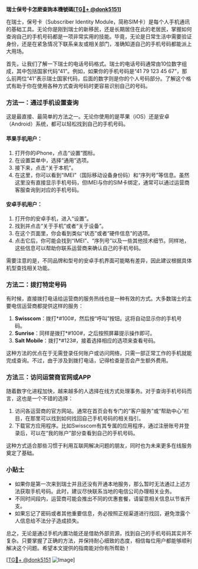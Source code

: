**瑞士保号卡怎麽查詢本機號碼[[TG💪+ @donk5151](https://t.me/s/donk5151)]**

在瑞士，保号卡（Subscriber Identity Module，简称SIM卡）是每个人手机通讯的基础工具。无论你是刚到瑞士的新移民，还是长期居住在此的老居民，掌握如何查询自己的手机号码都是一项非常实用的技能。毕竟，无论是日常生活中需要验证身份，还是在紧急情况下联系亲友或相关部门，准确知道自己的手机号码都能派上大用场。

首先，让我们了解一下瑞士的电话号码格式。瑞士的电话号码通常由10位数字组成，其中包括国家代码“41”。例如，如果你的手机号码是“41 79 123 45 67”，那么前两位“41”表示瑞士国家代码，后面的数字则是你的个人号码部分。了解这个格式有助于你在使用各种方式查询号码时更容易识别自己的号码。

### 方法一：通过手机设置查询

这是最直接、最简单的方法之一。无论你使用的是苹果（iOS）还是安卓（Android）系统，都可以轻松找到自己的手机号码。

#### 苹果手机用户：
1. 打开你的iPhone，点击“设置”图标。
2. 在设置菜单中，选择“通用”选项。
3. 接下来，点击“关于本机”。
4. 在这里，你可以看到“IMEI”（国际移动设备身份码）和“序列号”等信息。虽然这里没有直接显示手机号码，但IMEI与你的SIM卡绑定，通常可以通过运营商客服查询到对应的手机号码。

#### 安卓手机用户：
1. 打开你的安卓手机，进入“设置”。
2. 找到并点击“关于手机”或者“关于设备”。
3. 在这个页面里，你会看到类似“状态”或者“硬件信息”的选项。
4. 点击它后，你可能会找到“IMEI”、“序列号”以及一些其他技术细节。同样地，这些信息可以帮助你联系运营商来确认自己的手机号码。

需要注意的是，不同品牌和型号的安卓手机界面可能略有差异，因此建议根据具体机型查找相关功能。

### 方法二：拨打特定号码

有时候，直接拨打电话给运营商的服务热线也是一种有效的方式。大多数瑞士的主要电信运营商都提供这样的服务：

1. **Swisscom**：拨打*#100#，然后按“呼叫”按钮。这将自动显示你的手机号码。
2. **Sunrise**：同样是拨打*#100#，之后按照屏幕提示操作即可。
3. **Salt Mobile**：拨打*#123#，接着选择相应的选项来查看号码。

这种方法的优点在于无需登录任何账户或访问网络，只需一部正常工作的手机就能完成查询。不过，由于涉及到拨打电话，记得检查是否会产生额外费用。

### 方法三：访问运营商官网或APP

随着数字化进程加快，越来越多的人选择在线方式处理事务。对于查询手机号码而言，这也是一个不错的选择：

1. 访问各运营商的官方网站。通常在首页会有专门的“客户服务”或“帮助中心”栏目，在那里可以找到如何找回自己手机号码的相关指引。
2. 下载官方应用程序。比如Swisscom有其专属的应用程序，通过注册账号并登录后，可以在“我的账户”部分查看到自己的手机号码。

这种方式适合那些习惯于利用互联网解决问题的朋友，同时也为未来更多在线服务奠定了基础。

### 小贴士

- 如果你是第一次来到瑞士并且还没有开通本地服务，那么暂时无法通过上述方法获取手机号码。此时，建议尽快联系当地的电信公司办理相关业务。
- 不同时间段内，运营商可能会推出不同的优惠套餐，请留意相关信息以节省开支。
- 如果忘记了密码或者其他重要信息，务必按照正规渠道进行找回，避免泄露个人信息给不法分子造成损失。

总之，无论是通过手机内置功能还是借助外部资源，找到自己的手机号码其实并不复杂。只要掌握了正确的方法，并保持耐心细致的态度，相信每位用户都能够顺利解决这个问题。希望本文提供的指南能对你有所帮助！

[[TG💪+ @donk5151](https://t.me/s/donk5151) ![Image](https://i.postimg.cc/rwNCRYN7/Snipaste-2025-04-30-17-27-05.png)]